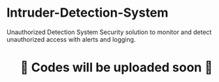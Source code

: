 # Intruder-Detection-System
Unauthorized Detection System Security solution to monitor and detect unauthorized access with alerts and logging.


<h1 align="center">🚧 Codes will be uploaded soon 🚧</h1>
